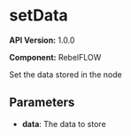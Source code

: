 # setData

**API Version:** 1.0.0

**Component:** RebelFLOW

Set the data stored in the node

## Parameters

- **data**: The data to store

